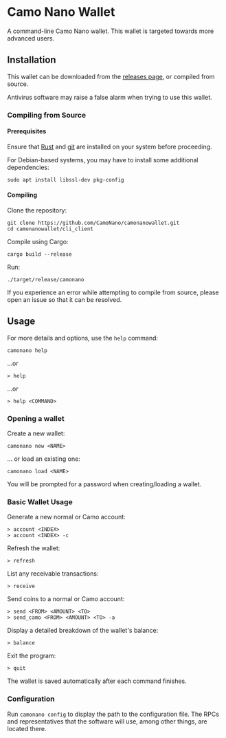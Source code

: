 # Camo Nano Wallet

A command-line Camo Nano wallet. This wallet is targeted towards more advanced users.

## Installation

This wallet can be downloaded from the [releases page](https://github.com/CamoNano/camonanowallet/releases), or compiled from source.

Antivirus software may raise a false alarm when trying to use this wallet.

### Compiling from Source

#### Prerequisites

Ensure that [Rust](https://www.rust-lang.org/tools/install) and [git](https://github.com/git-guides/install-git) are installed on your system before proceeding.

For Debian-based systems, you may have to install some additional dependencies:
```
sudo apt install libssl-dev pkg-config
```

#### Compiling

Clone the repository:
```
git clone https://github.com/CamoNano/camonanowallet.git
cd camonanowallet/cli_client
```

Compile using Cargo:
```
cargo build --release
```

Run:
```
./target/release/camonano
```

If you experience an error while attempting to compile from source, please open an issue so that it can be resolved.

## Usage

For more details and options, use the `help` command:

```
camonano help
```
...or
```
> help
```
...or
```
> help <COMMAND>
```

### Opening a wallet

Create a new wallet:
```
camonano new <NAME>
```

... or load an existing one:
```
camonano load <NAME>
```

You will be prompted for a password when creating/loading a wallet.

### Basic Wallet Usage

Generate a new normal or Camo account:
```
> account <INDEX>
> account <INDEX> -c
```

Refresh the wallet:
```
> refresh
```

List any receivable transactions:
```
> receive
```

Send coins to a normal or Camo account:
```
> send <FROM> <AMOUNT> <TO>
> send_camo <FROM> <AMOUNT> <TO> -a
```

Display a detailed breakdown of the wallet's balance:
```
> balance
```

Exit the program:
```
> quit
```

The wallet is saved automatically after each command finishes.

### Configuration

Run `camonano config` to display the path to the configuration file. The RPCs and representatives that the software will use, among other things, are located there.